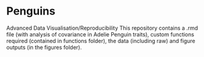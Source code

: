 # Penguins
Advanced Data Visualisation/Reproducibility
This repository contains a .rmd file (with analysis of covariance in Adelie Penguin traits), custom functions required (contained in functions folder), the data (including raw) and figure outputs (in the figures folder).  
